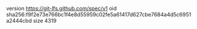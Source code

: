 version https://git-lfs.github.com/spec/v1
oid sha256:f9f2e73e766bc1f4e8d55959c02fe5a61417d627cbe7684a4d5c6951a2444cbd
size 4319
